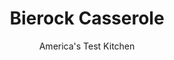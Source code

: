 ---
layout: ../../layouts/MarkdownPostLayout.astro
title: Bierock Casserole
author: America's Test Kitchen
pubDate: 2023-03-15
description: "Bierocks—handheld buns filled with beef, cabbage, and cheese—are definitely tasty, but they take a long time to make. We wanted the same great flavors in casserole form."
image_url: https://res.cloudinary.com/hksqkdlah/image/upload/ar_1:1,c_fill,dpr_2.0,f_auto,fl_lossy.progressive.strip_profile,g_faces:auto,q_auto:low,w_344/23735_sfs-bierock-casserole-7
tags: ["Main Courses","Beef","Casseroles"]
calories: 5557
protein: 43
carbohydrates: 44
fats: 
fiber: 4
ingredients: ["1 cup, whole milk","1 tablespoon, instant or rapid-rise yeast","2 tablespoons, sugar","2 cups (10 ounces), all-purpose flour","1 3/4 teaspoons, baking powder","1/2 teaspoon, salt","2 tablespoons, unsalted butter, melted","1 tablespoon, vegetable oil","3 pounds, 85 percent lean ground beef","1 small head, green cabbage, cored and chopped fine (8 cups)","2 , onions, chopped fine",", Salt and pepper","1 tablespoon, all-purpose flour","6 ounces, American cheese, chopped","2 tablespoons, yellow mustard","1 large, egg beaten with 1 tablespoon water"]
serves: 8
time: "1 hour, plus 30 minutes rising and 20 minutes cooling"
instructions: ["FOR THE DOUGH: Microwave 1/4 cup milk in small bowl until it registers 110 degrees, 15 to 20 seconds. Stir in yeast and 1 teaspoon sugar and let sit until mixture is bubbly, about 5 minutes.","Whisk flour, baking powder, salt, and remaining 5 teaspoons sugar together in large bowl. Stir in melted butter, yeast mixture, and remaining 3/4 cup milk until dough forms (dough will be sticky). Transfer dough to well-floured counter and knead until smooth ball forms, about 2 minutes. Transfer dough to greased large bowl, cover tightly with plastic wrap, and let rise for 30 minutes.","FOR THE FILLING: Meanwhile, adjust oven rack to middle position and heat oven to 375 degrees. Heat oil in Dutch oven over medium-high heat until just smoking. Add beef, cabbage, onions, 2 1/2 teaspoons salt, and 2 1/2 teaspoons pepper; cover and cook for 5 minutes. Uncover and continue to cook, breaking up beef with spoon, until beef is no longer pink and cabbage is wilted, 10 to 15 minutes. Stir in flour until fully incorporated and cook for 1 minute. Let beef mixture drain in colander set in sink for 5 minutes.","Return beef mixture to now-empty pot and stir in cheese and mustard. Season with salt and pepper to taste. Transfer filling to 13 by 9-inch baking dish and let cool for 10 minutes.","Roll dough into 18 by 12-inch rectangle. Brush rim and interior lip of dish with egg wash (reserve remainder). Loosely roll dough around rolling pin and unroll it over dish. Trim overhanging dough to 1/2 inch beyond lip of dish. Fold overhanging dough inward so folded edge is flush with inner edge of dish. Crimp dough evenly around edge of dish with your fingers.","Brush top of casserole liberally with remaining egg wash. Using paring knife, cut nine 1-inch vent holes in dough. Bake until crust is golden brown and filling is bubbling, about 20 minutes. Transfer casserole to wire rack and let cool for 20 minutes. Serve."]
nutrition: ["900 mg Potassium","601 mg Phosphorus","300 mg Calcium","6 mg Iron","67 mg Magnesium","932 mg Sodium","9 mg Zinc","37 g Fat","10 mg Niacin (B3)","15 g Monounsaturated","1 g Polyunsaturated","34 mg Vitamin C","163 mg Cholesterol","15 g Saturated","1 g Trans","4 g Fiber","56 µg Folic acid","106 µg Folate (food)","8 g Sugars","72 µg Vitamin K","270 g Water","44 g Carbs","201 µg Folate equivalent (total)","43 g Protein","1 mg Vitamin E","4 µg Vitamin B12","60 µg Vitamin A","694 kcal Energy","3 g Sugars, added","5557 calories"]
notes: "We prefer whole milk here, but reduced-fat milk will also work in the dough."
---